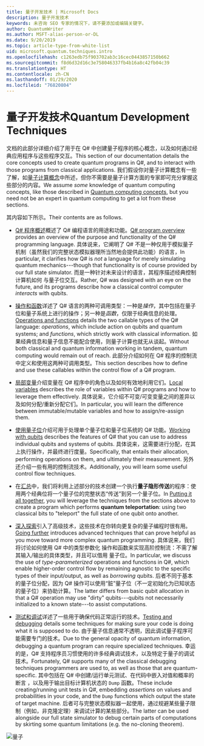 ```yaml
---
title: 量子开发技术 | Microsoft Docs
description: 量子开发技术
keywords: 未咨询 SEO 专家的情况下，请不要添加或编辑关键字。
author: QuantumWriter
ms.author: MSFT-alias-person-or-DL
ms.date: 9/20/2019
ms.topic: article-type-from-white-list
uid: microsoft.quantum.techniques.intro
ms.openlocfilehash: c1263edb75f903702ab3c16cec0443857150b662
ms.sourcegitcommit: f8d6d32d16c3e758046337fb4b16a8c42fb04c39
ms.translationtype: HT
ms.contentlocale: zh-CN
ms.lasthandoff: 01/29/2020
ms.locfileid: "76820804"
---
```

# <a name="quantum-development-techniques"></a><span data-ttu-id="a0c0d-104">量子开发技术</span><span class="sxs-lookup"><span data-stu-id="a0c0d-104">Quantum Development Techniques</span></span>

<span data-ttu-id="a0c0d-105">文档的此部分详细介绍了用于在 Q# 中创建量子程序的核心概念，以及如何通过经典应用程序与这些程序交互。</span><span class="sxs-lookup"><span data-stu-id="a0c0d-105">This section of our documentation details the core concepts used to create quantum programs in Q#, and to interact with those programs from classical applications.</span></span>
<span data-ttu-id="a0c0d-106">我们假设你对量子计算概念有一些  了解，如[量子计算概念](xref:microsoft.quantum.concepts.intro)中所述，但你不需要是量子计算方面的专家即可充分掌握这些部分的内容。</span><span class="sxs-lookup"><span data-stu-id="a0c0d-106">We assume *some* knowledge of quantum computing concepts, like those described in [Quantum computing concepts](xref:microsoft.quantum.concepts.intro), but you need not be an expert in quantum computing to get a lot from these sections.</span></span>

<span data-ttu-id="a0c0d-107">其内容如下所示。</span><span class="sxs-lookup"><span data-stu-id="a0c0d-107">Their contents are as follows.</span></span>

- <span data-ttu-id="a0c0d-108">[Q# 程序概述](xref:microsoft.quantum.techniques.file-structure)概述了 Q# 编程语言的用途和功能。</span><span class="sxs-lookup"><span data-stu-id="a0c0d-108">[Q# program overview](xref:microsoft.quantum.techniques.file-structure) provides an overview of the purpose and functionality of the Q# programming language.</span></span> 
    <span data-ttu-id="a0c0d-109">具体说来，它阐明了 Q#  不是一种仅用于模拟量子机制（虽然我们的完整状态模拟器理所当然地会提供此功能）的语言，</span><span class="sxs-lookup"><span data-stu-id="a0c0d-109">In particular, it clarifies how Q# is *not* a language for merely simulating quantum mechanics---though that functionality is of course provided by our full state simulator.</span></span> 
    <span data-ttu-id="a0c0d-110">而是一种针对未来设计的语言，其程序描述经典控制计算机如何  与量子位交互。</span><span class="sxs-lookup"><span data-stu-id="a0c0d-110">Rather, Q# was designed with an eye on the future, and its programs describe how a classical control computer *interacts* with qubits.</span></span> 

- <span data-ttu-id="a0c0d-111">[操作和函数](xref:microsoft.quantum.techniques.opsandfunctions)详述了 Q# 语言的两种可调用类型：一种是*操作*，其中包括在量子位和量子系统上进行的操作；另一种是*函数*，仅限于经典信息的处理。</span><span class="sxs-lookup"><span data-stu-id="a0c0d-111">[Operations and functions](xref:microsoft.quantum.techniques.opsandfunctions) details the two callable types of the Q# language: *operations*, which include action on qubits and quantum systems; and *functions*, which strictly work with classical information.</span></span> 
    <span data-ttu-id="a0c0d-112">如果经典信息和量子信息不能配合使用，则量子计算也就无从谈起。</span><span class="sxs-lookup"><span data-stu-id="a0c0d-112">Without both classical and quantum information working in tandem, quantum computing would remain out of reach.</span></span> 
    <span data-ttu-id="a0c0d-113">此部分介绍如何在 Q# 程序的控制流中定义和使用这两种可调用类型。</span><span class="sxs-lookup"><span data-stu-id="a0c0d-113">This section describes how to define and use these callables within the control flow of a Q# program.</span></span>

- <span data-ttu-id="a0c0d-114">[局部变量](xref:microsoft.quantum.techniques.local-variables)介绍变量在 Q# 程序中的角色以及如何有效地利用它们。</span><span class="sxs-lookup"><span data-stu-id="a0c0d-114">[Local variables](xref:microsoft.quantum.techniques.local-variables) describes the role of variables within Q# programs and how to leverage them effectively.</span></span> 
    <span data-ttu-id="a0c0d-115">具体说来，它介绍不可变/可变变量之间的差异以及如何分配/重新分配它们。</span><span class="sxs-lookup"><span data-stu-id="a0c0d-115">In particular, you will learn the difference between immutable/mutable variables and how to assign/re-assign them.</span></span>

- <span data-ttu-id="a0c0d-116">[使用量子位](xref:microsoft.quantum.techniques.qubits)介绍可用于处理单个量子位和量子位系统的 Q# 功能。</span><span class="sxs-lookup"><span data-stu-id="a0c0d-116">[Working with qubits](xref:microsoft.quantum.techniques.qubits) describes the features of Q# that you can use to address individual qubits and systems of qubits.</span></span> 
    <span data-ttu-id="a0c0d-117">具体说来，这需要进行分配，在其上执行操作，并最终进行度量。</span><span class="sxs-lookup"><span data-stu-id="a0c0d-117">Specifically, that entails their allocation, performing operations on them, and ultimately their measurement.</span></span> 
    <span data-ttu-id="a0c0d-118">另外还介绍一些有用的控制流技术。</span><span class="sxs-lookup"><span data-stu-id="a0c0d-118">Additionally, you will learn some useful control flow techniques.</span></span>

- <span data-ttu-id="a0c0d-119">在[汇总](xref:microsoft.quantum.techniques.puttingittogether)中，我们将利用上述部分的技术创建一个执行**量子隐形传送**的程序：使用两个经典位将一个量子位的完整状态“传送”到另一个量子位。</span><span class="sxs-lookup"><span data-stu-id="a0c0d-119">In [Putting it all together](xref:microsoft.quantum.techniques.puttingittogether), you will leverage the techniques from the sections above to create a program which performs **quantum teleportation**: using two classical bits to "teleport" the full state of one qubit onto another.</span></span>

- <span data-ttu-id="a0c0d-120">[深入探索](xref:microsoft.quantum.techniques.going-further)引入了高级技术，这些技术在你转向更复杂的量子编程时很有用。</span><span class="sxs-lookup"><span data-stu-id="a0c0d-120">[Going further](xref:microsoft.quantum.techniques.going-further) introduces advanced techniques that can prove helpful as you move toward more complex quantum programming.</span></span> 
    <span data-ttu-id="a0c0d-121">具体说来，我们将讨论如何使用 Q# 中的类型参数化  操作和函数来实现高阶控制流：不需了解其输入/输出的具体类型，并且可以借用  量子位。</span><span class="sxs-lookup"><span data-stu-id="a0c0d-121">In particular, we discuss the use of *type-parameterized* operations and functions in Q#, which enable higher-order control flow by remaining agnostic to the specific types of their input/output, as well as *borrowing* qubits.</span></span> 
    <span data-ttu-id="a0c0d-122">后者不同于基本的量子位分配，因为 Q# 操作可以使用“脏”量子位（不一定初始化为已知状态的量子位）来协助计算。</span><span class="sxs-lookup"><span data-stu-id="a0c0d-122">The latter differs from basic qubit allocation in that a Q# operation may use "dirty" qubits---qubits not necessarily initialized to a known state---to assist computations.</span></span>

- <span data-ttu-id="a0c0d-123">[测试和调试](xref:microsoft.quantum.techniques.testing-and-debugging)详述了一些用于确保代码正常运行的技术。</span><span class="sxs-lookup"><span data-stu-id="a0c0d-123">[Testing and debugging](xref:microsoft.quantum.techniques.testing-and-debugging) details some techniques for making sure your code is doing what it is supposed to do.</span></span> 
    <span data-ttu-id="a0c0d-124">由于量子信息通常不透明，因此调试量子程序可能需要专门的技术。</span><span class="sxs-lookup"><span data-stu-id="a0c0d-124">Due to the general opacity of quantum information, debugging a quantum program can require specialized techniques.</span></span> 
    <span data-ttu-id="a0c0d-125">幸运的是，Q# 支持程序员习惯使用的许多经典调试技术，以及特定于量子的调试技术。</span><span class="sxs-lookup"><span data-stu-id="a0c0d-125">Fortunately, Q# supports many of the classical debugging techniques programmers are used to, as well as those that are quantum-specific.</span></span> <span data-ttu-id="a0c0d-126">其中包括在 Q# 中创建/运行单元测试、在代码中嵌入对值和概率的断言  ，以及用于输出目标计算机状态的 `Dump` 函数。</span><span class="sxs-lookup"><span data-stu-id="a0c0d-126">These include creating/running unit tests in Q#, embedding *assertions* on values and probabilities in your code, and the `Dump` functions which output the state of target machine.</span></span> 
    <span data-ttu-id="a0c0d-127">后者可与完整状态模拟器一起使用，通过规避某些量子限制（例如，非克隆定理）来调试计算的某些部分。</span><span class="sxs-lookup"><span data-stu-id="a0c0d-127">The latter can be used alongside our full state simulator to debug certain parts of computations by skirting some quantum limitations (e.g. the no-cloning theorem).</span></span>


![量子](~/media/mobius_strip_preview.png)

